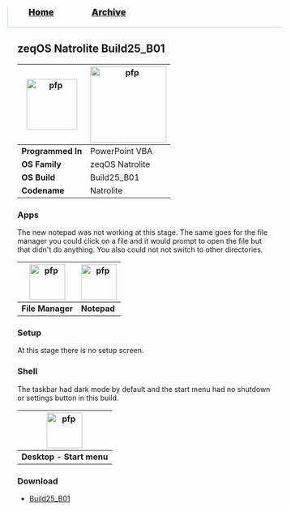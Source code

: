 <blockquote style="background: #0000;border-bottom: 1px solid #B2D2E1;height: 30px;margin: 0 -20px 20px;padding: 0px 20px 9px 40px;">
  <p style=""><a href="https://hexa-one.github.io/pptos-wiki/" style="font-size: 17px;font-weight: 900;font-style: normal;text-shadow: rgba(255,255,255,0.9) 0 1px 0;">Home</a>&nbsp;&nbsp;&nbsp;&nbsp;&nbsp;&nbsp;&nbsp;&nbsp;&nbsp;&nbsp;&nbsp;&nbsp;&nbsp;&nbsp;&nbsp;&nbsp;&nbsp;&nbsp;
    <a href="https://hexa-one.github.io/pptos-wiki/archive/" style="font-size: 17px;font-weight: 900;font-style: normal;text-shadow: rgba(255,255,255,0.9) 0 1px 0;">Archive</a>
  </p>
</blockquote>

## zeqOS Natrolite Build25_B01

| <a href="https://user-images.githubusercontent.com/58103738/130407689-e460dfc4-ca00-4057-a5d0-2c370547194e.png"><img height="100" alt="pfp" src="https://user-images.githubusercontent.com/58103738/130407689-e460dfc4-ca00-4057-a5d0-2c370547194e.png" /></a>| <a href="https://user-images.githubusercontent.com/58103738/130409471-cc288220-637b-4b3d-a172-f1876567bac6.png"><img height="150" alt="pfp" src="https://user-images.githubusercontent.com/58103738/130409471-cc288220-637b-4b3d-a172-f1876567bac6.png" /></a>|
| ------------------------- | ----------------------------- |
| **Programmed In**         | PowerPoint VBA                |
| **OS Family**             | zeqOS Natrolite               |
| **OS Build**              | Build25_B01                   |
| **Codename**              | Natrolite                     |

### Apps

The new notepad was not working at this stage. The same goes for the file manager you could click on a file and it would prompt to open the file but that didn't do anything. You also could not not switch to other directories.

| <a href="https://user-images.githubusercontent.com/58103738/130407639-5f77bf7f-7b6b-406f-8070-2389e223290b.png"><img height="70" alt="pfp" src="https://user-images.githubusercontent.com/58103738/130407639-5f77bf7f-7b6b-406f-8070-2389e223290b.png" /></a> | <a href="https://user-images.githubusercontent.com/58103738/130408005-a67111a9-5adf-46a7-bc6b-024df3a6a678.png"><img height="70" alt="pfp" src="https://user-images.githubusercontent.com/58103738/130408005-a67111a9-5adf-46a7-bc6b-024df3a6a678.png" /></a> |
| - | - |
| **File Manager** | **Notepad** |

### Setup

At this stage there is no setup screen.

### Shell

The taskbar had dark mode by default and the start menu had no shutdown or settings button in this build.

| <a href="https://user-images.githubusercontent.com/58103738/130410078-f6b0ecef-4117-4ac1-9f03-78807a639516.png"><img height="70" alt="pfp" src="https://user-images.githubusercontent.com/58103738/130410078-f6b0ecef-4117-4ac1-9f03-78807a639516.png" /></a> |
| - |
| **Desktop - Start menu** |

### Download

- [Build25_B01](https://github.com/hexa-one/pptos-wiki/raw/gh-pages/files/Zeq_OS/Build25_B01.pptm)

<body style="background-image: url(https://raw.githubusercontent.com/hexa-one/pptos-wiki/gh-pages/assets/background/background.png);background-repeat: no-repeat;background-attachment: fixed;background-size: cover;">
